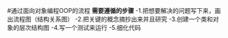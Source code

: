 #通过面向对象编程OOP的流程
**需要遵循的步骤**
-1.把想要解决的问题写下来，画出流程图（结构关系图）
-2.把关键的概念摘抄出来并且研究
-3.创建一个类和对象的层次结构图
-4.写一个测试来运行
-5.细化代码